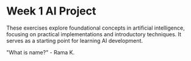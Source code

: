 # Week 1 AI Project

These exercises explore foundational concepts in artificial intelligence, focusing on practical implementations and introductory techniques. It serves as a starting point for learning AI development.

"What is name?" - Rama K.